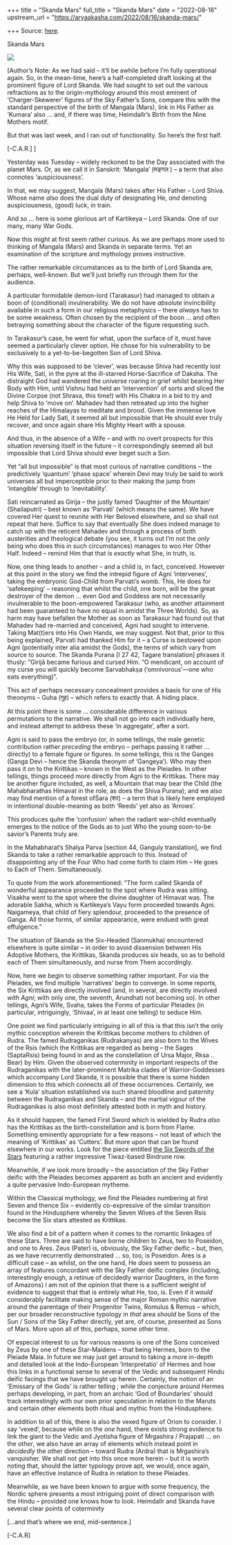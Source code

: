 +++
title = "Skanda Mars"
full_title = "Skanda Mars"
date = "2022-08-16"
upstream_url = "https://aryaakasha.com/2022/08/16/skanda-mars/"

+++
Source: [here](https://aryaakasha.com/2022/08/16/skanda-mars/).

Skanda Mars

![](https://aryaakasha.files.wordpress.com/2022/08/e5d7ffb107c3789f19f8387f28462004.jpg?w=564)

\[Author’s Note: As we had said – it’ll be awhile before I’m fully operational again. So, in the mean-time, here’s a half-completed draft looking at the prominent figure of Lord Skanda. We had sought to set out the various refractions as to the origin-mythology around this most eminent of ‘Charger-Skewerer’ figures of the Sky Father’s Sons, compare this with the standard perspective of the birth of Mangala (Mars), link in His Father as ‘Kumara’ also … and, if there was time, Heimdallr’s Birth from the Nine Mothers motif.

But that was last week, and I ran out of functionality. So here’s the first half.

\[-C.A.R.\] \]

Yesterday was Tuesday – widely reckoned to be the Day associated with the planet Mars. Or, as we call it in Sanskrit: ‘Mangala’ (मङ्गल ) – a term that also connotes ‘auspiciousness’.

In that, we may suggest, Mangala (Mars) takes after His Father – Lord Shiva. Whose name *also* does the dual duty of designating He, *and* denoting auspiciousness, (good) luck, in train.

And so … here is some glorious art of Kartikeya – Lord Skanda. One of our many, many War Gods.

Now this might at first seem rather curious. As we are perhaps more used to thinking of Mangala (Mars) and Skanda in separate terms. Yet an examination of the scripture and mythology proves instructive.

The rather remarkable circumstances as to the birth of Lord Skanda are, perhaps, well-known. But we’ll just briefly run through them for the audience.

A particular formidable demon-lord (Tarakasur) had managed to obtain a boon of (conditional) invulnerability. We do not have *absolute* invincibility available in such a form in our religious metaphysics – there *always* has to be some weakness. Often chosen by the recipient of the boon … and often betraying something about the character of the figure requesting such.

In Tarakasur’s case, he went for what, upon the surface of it, must have seemed a particularly clever option. He chose for his vulnerability to be exclusively to a yet-to-be-begotten Son of Lord Shiva.

Why this was supposed to be ‘clever’, was because Shiva had recently lost His Wife, Sati, in the pyre at the ill-starred Horse-Sacrifice of Daksha. The distraight God had wandered the universe roaring in grief whilst bearing Her Body with Him, until Vishnu had held an ‘intervention’ of sorts and sliced the Divine Corpse (not Shrava, this time!) with His Chakra in a bid to try and help Shiva to ‘move on’. Mahadev had then retreated up into the higher reaches of the Himalayas to meditate and brood. Given the immense love He Held for Lady Sati, it seemed all but impossible that He should ever truly recover, and once again share His Mighty Heart with a spouse.

And thus, in the absence of a Wife – and with no overt prospects for this situation reversing itself in the future – it correspondingly seemed all but impossible that Lord Shiva should ever beget such a Son.

Yet “all but impossible” is that most curious of narrative conditions – the predictively ‘quantum’ ‘phase space’ wherein Devi may truly be said to work universes all but imperceptible prior to their making the jump from ‘intangible’ through to ‘inevitability’.

Sati reincarnated as Girija – the justly famed ‘Daughter of the Mountain’ (Shailaputri) – best known as ‘Parvati’ (which means the same). We have covered Her quest to reunite with Her Beloved elsewhere, and so shall not repeat that here. Suffice to say that eventually She does indeed manage to catch up with the reticent Mahadev and through a process of both austerities and theological debate (you see, it turns out I’m not the *only* being who does this in such circumstances) manages to woo Her Other Half. Indeed – remind Him that that is *exactly* what She, in truth, is.

Now, one thing leads to another – and a child is, in fact, conceived. However at this point in the story we find the intrepid figure of Agni ‘intervenes’, taking the embryonic God-Child from Parvati’s womb. This, He does for ‘safekeeping’ – reasoning that whilst the child, one born, will be the great destroyer of the demon … even God and Goddess are not necessarily invulnerable to the boon-empowered Tarakasur (who, as another attainment had been guaranteed to have no equal in amidst the Three Worlds). So, as harm may have befallen the Mother as soon as Tarakasur had found out that Mahadev had re-married and conceived, Agni had sought to intervene. Taking Mat(t)ers into His Own Hands, we may suggest. Not that, prior to this being explained, Parvati had thanked Him for it – a Curse is bestowed upon Agni (potentially inter alia amidst the Gods), the terms of which vary from source to source. The Skanda Purana \[I 27 42, Tagare translation\] phrases it thusly: “Girijā became furious and cursed Him. “O mendicant, on account of my curse you will quickly become Sarvabhakṣa (‘omnivorous’—one who eats everything)”.

This act of perhaps necessary concealment provides a basis for one of His theonyms – Guha (गुह) – which refers to exactly that. A hiding place.

At this point there is some … considerable difference in various permutations to the narrative. We shall not go into each individually here, and instead attempt to address these ‘in aggregate’, after a sort.

Agni is said to pass the embryo (or, in some tellings, the male genetic contribution rather *preceding* the embryo – perhaps passing it rather … directly) to a female figure or figures. In some tellings, this is the Ganges (Ganga Devi – hence the Skanda theonym of ‘Gangeya’). Who may then pass it on to the Krittikas – known in the West as the Pleiades. In other tellings, things proceed more directly from Agni to the Krittikas. There may be another figure included, as well, a Mountain that may bear the Child (the Mahabharathas Himavat in the role, as does the Shiva Purana); and we also may find mention of a forest ofŚara (शर) – a term that is likely here employed in intentional double-meaning as both ‘Reeds’ yet also as ‘Arrows’.

This produces quite the ‘confusion’ when the radiant war-child eventually emerges to the notice of the Gods as to just Who the young soon-to-be savior’s Parents truly are.

In the Mahabharat’s Shalya Parva \[section 44, Ganguly translation\], we find Skanda to take a rather remarkable approach to this. Instead of disappointing any of the Four Who had come forth to claim Him – He goes to Each of Them. Simultaneously.

To quote from the work aforementioned: “The form called Skanda of wonderful appearance proceeded to the spot where Rudra was sitting. Visakha went to the spot where the divine daughter of Himavat was. The adorable Sakha, which is Kartikeya’s Vayu form proceeded towards Agni. Naigameya, that child of fiery splendour, proceeded to the presence of Ganga. All those forms, of similar appearance, were endued with great effulgence.”

The situation of Skanda as the Six-Headed (Sanmukha) encountered elsewhere is quite similar – in order to avoid dissension between His Adoptive Mothers, the Krittikas, Skanda produces six heads, so as to behold each of Them simultaneously, and nurse from Them accordingly.

Now, here we begin to observe something rather important. For via the Pleiades, we find multiple ‘narratives’ begin to converge. In some reports, the Six Krittikas are directly involved (and, in several, are directly involved *with Agni*; with only one, the seventh, Arundhati not becoming so). In other tellings, Agni’s Wife, Svaha, takes the Forms of particular Pleiades (in particular, intriguingly, ‘Shivaa’, in at least one telling) to seduce Him.

One point we find particularly intriguing in all of this is that this isn’t the only mythic conception wherein the Krittikas become mothers to children of Rudra. The famed Rudraganikas (Rudrakanyas) are also born to the Wives of the Rsis (which the Krittikas are regarded as being – the Sages (SaptaRsis) being found in and as the constellation of Ursa Major, Rksa .. Bear) by Him. Given the observed coterminity in important respects of the Rudraganikas with the later-prominent Matrika clades of Warrior-Goddesses which accompany Lord Skanda, it is possible that there is some hidden dimension to this which connects all of these occurrences. Certainly, we see a ‘Kula’ situation established via such shared bloodline and paternity between the Rudraganikas and Skanda – and the martial vigour of the Rudraganikas is also most definitely attested both in myth and history.

As it should happen, the famed First Sword which is wielded by Rudra *also* has the Krittikas as the birth-constellation and is born from Flame. Something eminently appropriate for a few reasons – not least of which the meaning of ‘Krittikas’ as ‘Cutters’. But more upon that can be found elsewhere in our works. Look for the piece entitled [the Six Swords of the Stars](https://aryaakasha.com/2021/12/02/krttika-the-six-swords-of-the-stars/) featuring a rather impressive Tiwaz-based Bindrune row.

Meanwhile, if we look more broadly – the association of the Sky Father deific with the Pleiades becomes apparent as both an ancient and evidently a quite pervasive Indo-European mytheme.

Within the Classical mythology, we find the Pleiades numbering at first Seven and thence Six – evidently co-expressive of the similar transition found in the Hindusphere whereby the Seven Wives of the Seven Rsis become the Six stars attested as Krittikas.

We also find a bit of a pattern when it comes to the romantic linkages of these Stars. Three are said to have borne children to Zeus, two to Poseidon, and one to Ares. Zeus (Pater) is, obviously, the Sky Father deific – but, then, as we have recurrently demonstrated … so, too, is Poseidon. Ares is a difficult case – as whilst, on the one hand, He *does* seem to possess an array of features concordant with the Sky Father deific complex (including, interestingly enough, a retinue of decidedly warrior Daughters, in the form of Amazons) I am not of the opinion that there is a sufficient weight of evidence to suggest that that is entirely what He, too, is. Even if it *would* considerably facilitate making sense of the major Roman mythic narrative around the parentage of their Progenitor Twins, Romulus & Remus – which, per our broader reconstructive typology in *that* area *should* be Sons of the Sun / Sons of the Sky Father directly, yet are, of course, presented as Sons of Mars. More upon all of this, perhaps, some other time.

Of especial interest to us for various reasons is one of the Sons conceived by Zeus by one of these Star-Maidens – that being Hermes, born to the Pleiade Maia. In future we may just get around to taking a more in-depth and detailed look at the Indo-European ‘Interpretatio’ of Hermes and how this links in a functional sense to several of the Vedic and subsequent Hindu deific facings that we have brought up herein. Certainly, the notion of an ‘Emissary of the Gods’ is rather telling ; while the conjecture around Hermes perhaps developing, in part, from an archaic ‘God of Boundaries’ should track interestingly with our own prior speculation in relation to the Maruts and certain other elements both ritual and mythic from the Hindusphere.

In addition to all of this, there is also the vexed figure of Orion to consider. I say ‘vexed’, because while on the *one* hand, there exists strong evidence to link the giant to the Vedic and Jyotisha figure of Mrgashira / Prajapati … on the *other*, we also have an array of elements which instead point in *decidedly* the other direction – toward Rudra (Ardra) that is Mrgashira’s vanquisher. We shall not get into this once more herein – but it is worth noting that, should the latter typology prove apt, we would, once again, have an effective instance of Rudra in relation to these Pleiades.

Meanwhile, as we have been known to argue with some frequency, the Nordic sphere presents a most intriguing point of direct comparison with the Hindu – provided one knows how to look. Heimdallr and Skanda have several clear points of coterminity

\[…and that’s where we end, mid-sentence.\]

\[-C.A.R\]
